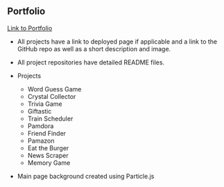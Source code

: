 ## Portfolio

[Link to Portfolio](https://pamelatholan.github.io/PORTFOLIO/)

* All projects have a link to deployed page if applicable and a link to the GitHub repo as well as a short description and image.

* All project repositories have detailed README files.

* Projects

  * Word Guess Game
  * Crystal Collector
  * Trivia Game
  * Giftastic
  * Train Scheduler
  * Pamdora
  * Friend Finder
  * Pamazon
  * Eat the Burger
  * News Scraper
  * Memory Game

* Main page background created using Particle.js
